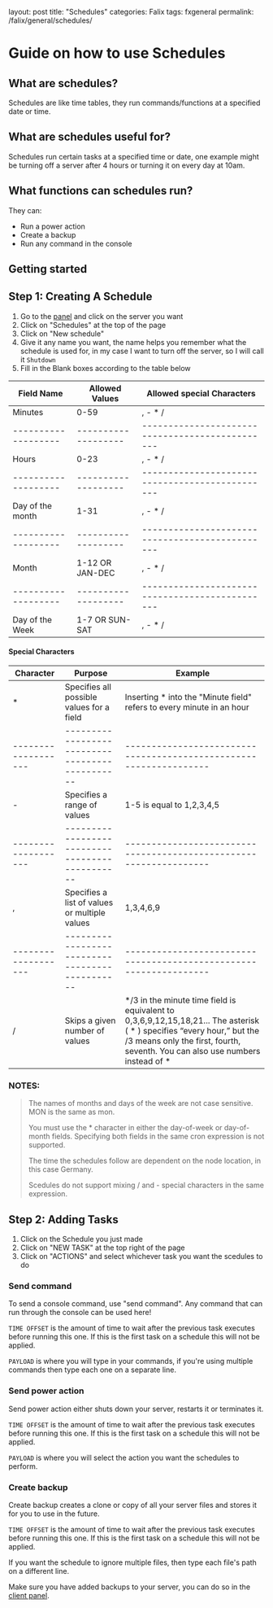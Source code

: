 
layout: post
title:  "Schedules"
categories: Falix
tags: fxgeneral
permalink: /falix/general/schedules/


# Guide on how to use Schedules
## What are schedules?
Schedules are like time tables, they run commands/functions at a specified date or time.

## What are schedules useful for? 
Schedules run certain tasks at a specified time or date, one example might be turning off a server after 4 hours or turning it on every day at 10am.

## What functions can schedules run?
They can:

+ Run a power action
+ Create a backup
+ Run any command in the console



## Getting started
## Step 1: Creating A Schedule

1. Go to the [panel](https://panel.falixnodes.net) and click on the server you want
2. Click on "Schedules" at the top of the page
3. Click on "New schedule" 
4. Give it any name you want, the name helps you remember what the schedule is used for, in my case I want to turn off the server, so I will call it `Shutdown`
5. Fill in the Blank boxes according to the table below

|Field Name         |Allowed Values     |Allowed special Characters                     |
|-------------------|-------------------|-----------------------------------------------|
|Minutes            |0-59               |, - * /                                        |
|-------------------|-------------------|-----------------------------------------------|
|Hours              |0-23               |, - * /                                        |
|-------------------|-------------------|-----------------------------------------------|
|Day of the month   |1-31               |, - * /                                        |
|-------------------|-------------------|-----------------------------------------------|
|Month              |1-12 OR JAN-DEC    |, - * /                                        |
|-------------------|-------------------|-----------------------------------------------|
|Day of the Week    |1-7  OR SUN-SAT    |, - * /                                        |


#### Special Characters

|Character          |Purpose                                        |Example                                                           |
|-------------------|-----------------------------------------------|------------------------------------------------------------------|
| *                 |Specifies all possible values for a field      |Inserting * into the "Minute field" refers to every minute in an hour |
|-------------------|-----------------------------------------------|------------------------------------------------------------------|
| -                 |Specifies a range of values                    |1-5 is equal to 1,2,3,4,5                                         |
|-------------------|-----------------------------------------------|------------------------------------------------------------------|
| ,                 |Specifies a list of values or multiple values  |1,3,4,6,9                                                         |
|-------------------|-----------------------------------------------|------------------------------------------------------------------|
| /                 |Skips a given number of values                 |*/3 in the minute time field is equivalent to 0,3,6,9,12,15,18,21... The asterisk ( * ) specifies “every hour,” but the /3 means only the first, fourth, seventh. You can also use numbers instead of *         |


### NOTES:
> The names of months and days of the week are not case sensitive. MON is the same as mon. 
>
> You must use the * character in either the day-of-week or day-of-month fields. Specifying both fields in the same cron expression is not supported.
>
> The time the schedules follow are dependent on the node location, in this case Germany.
>
> Scedules do not support mixing / and - special characters in the same expression.


## Step 2: Adding Tasks

1. Click on the Schedule you just made
2. Click on "NEW TASK" at the top right of the page
3. Click on "ACTIONS" and select whichever task you want the scedules to do


### Send command
To send a console command, use "send command". Any command that can run through the console can be used here!

`TIME OFFSET` is the amount of time to wait after the previous task executes before running this one. If this is the first task on a schedule this will not be applied.

`PAYLOAD` is where you will type in your commands, if you're using multiple commands then type each one on a separate line.



### Send power action
Send power action either shuts down your server, restarts it or terminates it.

`TIME OFFSET` is the amount of time to wait after the previous task executes before running this one. If this is the first task on a schedule this will not be applied.

`PAYLOAD` is where you will select the action you want the schedules to perform.

### Create backup
Create backup creates a clone or copy of all your server files and stores it for you to use in the future.

`TIME OFFSET` is the amount of time to wait after the previous task executes before running this one. If this is the first task on a schedule this will not be applied.

If you want the schedule to ignore multiple files, then type each file's path on a different line.

Make sure you have added backups to your server, you can do so in the [client panel](https://client.falixnodes.net).
